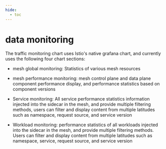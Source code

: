 ```yaml
---
hide:
  - toc
---
```


# data monitoring

The traffic monitoring chart uses Istio's native grafana chart, and currently uses the following four chart sections:

- mesh global monitoring: Statistics of various mesh resources

- mesh performance monitoring: mesh control plane and data plane component performance display, and performance statistics based on component versions

- Service monitoring: All service performance statistics information injected into the sidecar in the mesh, and provide multiple filtering methods, users can filter and display content from multiple latitudes such as namespace, request source, and service version

- Workload monitoring: performance statistics of all workloads injected into the sidecar in the mesh, and provide multiple filtering methods. Users can filter and display content from multiple latitudes such as namespace, service, request source, and service version